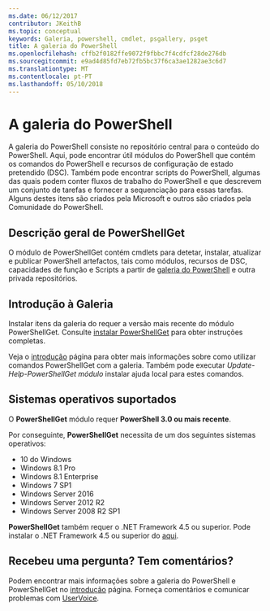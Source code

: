 ```yaml
---
ms.date: 06/12/2017
contributor: JKeithB
ms.topic: conceptual
keywords: Galeria, powershell, cmdlet, psgallery, psget
title: A galeria do PowerShell
ms.openlocfilehash: cffb2f0182ffe9072f9fbbc7f4cdfcf28de276db
ms.sourcegitcommit: e9ad4d85fd7eb72fb5bc37f6ca3ae1282ae3c6d7
ms.translationtype: MT
ms.contentlocale: pt-PT
ms.lasthandoff: 05/10/2018
---
```

# <a name="the-powershell-gallery"></a>A galeria do PowerShell

A galeria do PowerShell consiste no repositório central para o conteúdo do PowerShell. Aqui, pode encontrar útil módulos do PowerShell que contém os comandos do PowerShell e recursos de configuração de estado pretendido (DSC).
Também pode encontrar scripts do PowerShell, algumas das quais podem conter fluxos de trabalho do PowerShell e que descrevem um conjunto de tarefas e fornecer a sequenciação para essas tarefas. Alguns destes itens são criados pela Microsoft e outros são criados pela Comunidade do PowerShell.

## <a name="powershellget-overview"></a>Descrição geral de PowerShellGet

O módulo de PowerShellGet contém cmdlets para detetar, instalar, atualizar e publicar PowerShell artefactos, tais como módulos, recursos de DSC, capacidades de função e Scripts a partir de [galeria do PowerShell](https://www.PowerShellGallery.com) e outra privada repositórios.

## <a name="getting-started-with-the-gallery"></a>Introdução à Galeria

Instalar itens da galeria do requer a versão mais recente do módulo PowerShellGet.
Consulte [instalar PowerShellGet](installing-psget.md) para obter instruções completas.

Veja o [introdução](getting-started.md) página para obter mais informações sobre como utilizar comandos PowerShellGet com a galeria. Também pode executar *Update-Help-PowerShellGet módulo* instalar ajuda local para estes comandos.

## <a name="supported-operating-systems"></a>Sistemas operativos suportados

O **PowerShellGet** módulo requer **PowerShell 3.0 ou mais recente**.

Por conseguinte, **PowerShellGet** necessita de um dos seguintes sistemas operativos:

- 10 do Windows
- Windows 8.1 Pro
- Windows 8.1 Enterprise
- Windows 7 SP1
- Windows Server 2016
- Windows Server 2012 R2
- Windows Server 2008 R2 SP1

**PowerShellGet** também requer o .NET Framework 4.5 ou superior. Pode instalar o .NET Framework 4.5 ou superior do [aqui](https://msdn.microsoft.com/library/5a4x27ek.aspx).

## <a name="got-a-question-have-feedback"></a>Recebeu uma pergunta? Tem comentários?

Podem encontrar mais informações sobre a galeria do PowerShell e PowerShellGet no [introdução](getting-started.md) página. Forneça comentários e comunicar problemas com [UserVoice](http://windowsserver.uservoice.com/forums/301869-powershell).